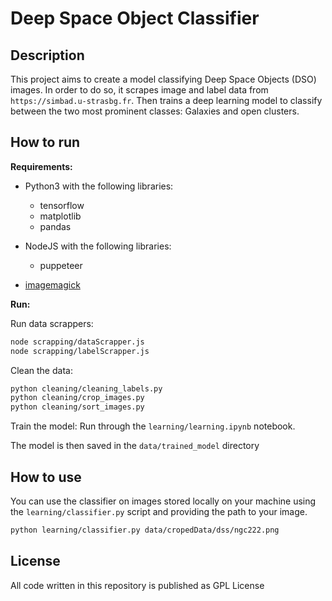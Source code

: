 # Deep Space Object Classifier

## Description

This project aims to create a model classifying Deep Space Objects (DSO) images. In order to do so, it scrapes image and label data from `https://simbad.u-strasbg.fr`. Then trains a deep learning model to classify between the two most prominent classes: Galaxies and open clusters.

## How to run


**Requirements:**

- Python3 with the following libraries:
    - tensorflow
    - matplotlib
    - pandas

- NodeJS with the following libraries:
    - puppeteer

- [imagemagick](https://imagemagick.org)

**Run:**

Run data scrappers: 
```bash
node scrapping/dataScrapper.js
node scrapping/labelScrapper.js
```

Clean the data:
```bash
python cleaning/cleaning_labels.py
python cleaning/crop_images.py
python cleaning/sort_images.py
```

Train the model:
Run through the `learning/learning.ipynb` notebook.

The model is then saved in the `data/trained_model` directory

## How to use

You can use the classifier on images stored locally on your machine using the `learning/classifier.py` script and providing the path to your image.

```bash
python learning/classifier.py data/cropedData/dss/ngc222.png
```

## License

All code written in this repository is published as GPL License
